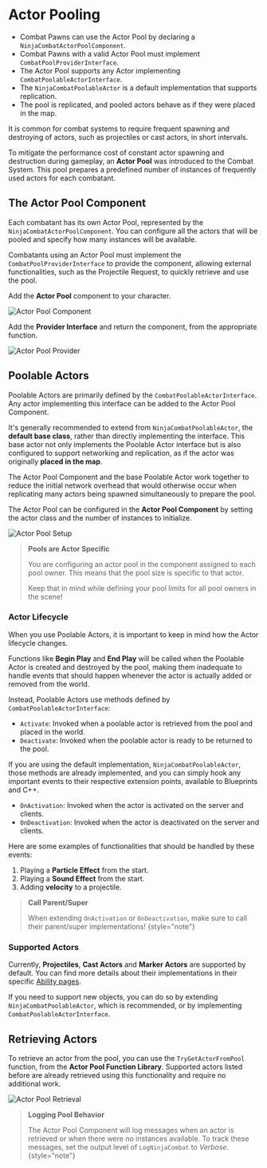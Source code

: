 # Actor Pooling
<primary-label ref="combat"/>
<secondary-label ref="advanced"/>

<tldr>
    <ul>
        <li>Combat Pawns can use the Actor Pool by declaring a <code>NinjaCombatActorPoolComponent</code>.</li>
        <li>Combat Pawns with a valid Actor Pool must implement <code>CombatPoolProviderInterface</code>.</li>
        <li>The Actor Pool supports any Actor implementing <code>CombatPoolableActorInterface</code>.</li>
        <li>The <code>NinjaCombatPoolableActor</code> is a default implementation that supports replication.</li>
        <li>The pool is replicated, and pooled actors behave as if they were placed in the map.</li>
    </ul>
</tldr>

It is common for combat systems to require frequent spawning and destroying of actors, such as projectiles or cast actors, 
in short intervals.

To mitigate the performance cost of constant actor spawning and destruction during gameplay, an **Actor Pool** was introduced
to the Combat System. This pool prepares a predefined number of instances of frequently used actors for each combatant.

## The Actor Pool Component

Each combatant has its own Actor Pool, represented by the `NinjaCombatActorPoolComponent`. You can configure all the 
actors that will be pooled and specify how many instances will be available.

Combatants using an Actor Pool must implement the `CombatPoolProviderInterface` to provide the component, allowing 
external functionalities, such as the Projectile Request, to quickly retrieve and use the pool.

<tabs group="sample">
    <tab title="Blueprint" group-key="bp">
        <p>Add the <b>Actor Pool</b> component to your character.</p>
        <img src="cbt_actor_pool_component.png" alt="Actor Pool Component" thumbnail="true" border-effect="line"/>
        <br/>
        <p>Add the <b>Provider Interface</b> and return the component, from the appropriate function.</p>
        <img src="cbt_actor_pool_provider.png" alt="Actor Pool Provider" thumbnail="true" border-effect="line"/>
    </tab>
    <tab title="C++" group-key="c++">
        <code-block lang="c++" src="cbt_add_actor_pool_component.h"/>
        <br/>
        <code-block lang="c++" src="cbt_add_actor_pool_component.cpp"/>
    </tab>
</tabs>

## Poolable Actors

Poolable Actors are primarily defined by the `CombatPoolableActorInterface`. Any actor implementing this interface can 
be added to the Actor Pool Component.

It's generally recommended to extend from `NinjaCombatPoolableActor`, the **default base class**, rather than directly 
implementing the interface. This base actor not only implements the Poolable Actor interface but is also configured to 
support networking and replication, as if the actor was originally **placed in the map**.

The Actor Pool Component and the base Poolable Actor work together to reduce the initial network overhead that would 
otherwise occur when replicating many actors being spawned simultaneously to prepare the pool.

The Actor Pool can be configured in the **Actor Pool Component** by setting the actor class and the number of 
instances to initialize.

![Actor Pool Setup](cbt_actor_pool_setup.png "Actor Pool Setup")

> **Pools are Actor Specific**
>
> You are configuring an actor pool in the component assigned to each pool owner. This means that the pool size is
> specific to that actor.
> 
> Keep that in mind while defining your pool limits for all pool owners in the scene!

### Actor Lifecycle

When you use Poolable Actors, it is important to keep in mind how the Actor lifecycle changes.

Functions like **Begin Play** and **End Play** will be called when the Poolable Actor is created and destroyed by the 
pool, making them inadequate to handle events that should happen whenever the actor is actually added or removed from
the world.

Instead, Poolable Actors use methods defined by `CombatPoolableActorInterface`: 
 
- `Activate`: Invoked when a poolable actor is retrieved from the pool and placed in the world. 
- `Deactivate`: Invoked when the poolable actor is ready to be returned to the pool.

If you are using the default implementation, `NinjaCombatPoolableActor`, those methods are already implemented, and you
can simply hook any important events to their respective extension points, available to Blueprints and C++.

- `OnActivation`: Invoked when the actor is activated on the server and clients.
- `OnDeactivation`: Invoked when the actor is deactivated on the server and clients.

Here are some examples of functionalities that should be handled by these events:

1. Playing a **Particle Effect** from the start.
2. Playing a **Sound Effect** from the start.
3. Adding **velocity** to a projectile.

> **Call Parent/Super**
> 
> When extending `OnActivation` or `OnDeactivation`, make sure to call their parent/super implementations!
{style="note"}

### Supported Actors

Currently, **Projectiles**, **Cast Actors** and **Marker Actors** are supported by default. You can find more details 
about their implementations in their specific [Ability pages](cbt_gameplay_abilities.md).

If you need to support new objects, you can do so by extending `NinjaCombatPoolableActor`, which is recommended, or by
implementing `CombatPoolableActorInterface`. 

## Retrieving Actors

To retrieve an actor from the pool, you can use the `TryGetActorFromPool` function, from the **Actor Pool Function Library**.
Supported actors listed before are already retrieved using this functionality and require no additional work.

<tabs group="sample">
    <tab title="Blueprint" group-key="bp">
        <img src="cbt_actor_pool_retrieval.png" alt="Actor Pool Retrieval" thumbnail="true" border-effect="line"/>
    </tab>
    <tab title="C++" group-key="c++">
        <code-block lang="c++" src="cbt_retrieve_actor_from_pool.cpp"/>
    </tab>
</tabs>

> **Logging Pool Behavior**
>
> The Actor Pool Component will log messages when an actor is retrieved or when there were no instances available. To
> track these messages, set the output level of `LogNinjaCombat` to _Verbose_.
{style="note"}
